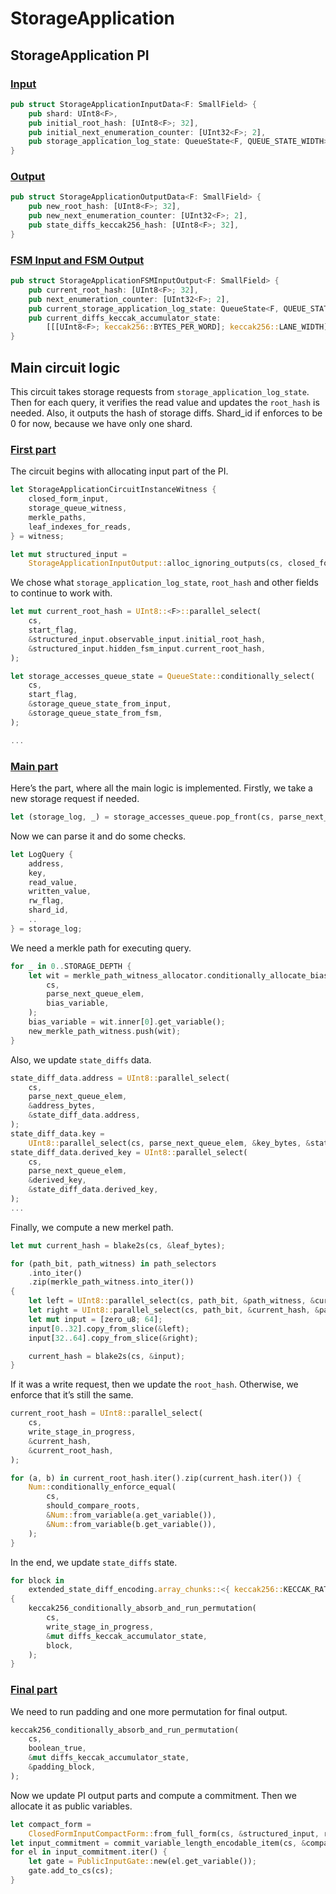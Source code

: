 # StorageApplication

## StorageApplication PI

### [Input](https://github.com/matter-labs/era-zkevm_circuits/blob/main/src/storage_application/input.rs#L56)

```rust
pub struct StorageApplicationInputData<F: SmallField> {
    pub shard: UInt8<F>,
    pub initial_root_hash: [UInt8<F>; 32],
    pub initial_next_enumeration_counter: [UInt32<F>; 2],
    pub storage_application_log_state: QueueState<F, QUEUE_STATE_WIDTH>,
}
```

### [Output](https://github.com/matter-labs/era-zkevm_circuits/blob/main/src/storage_application/input.rs#L77)

```rust
pub struct StorageApplicationOutputData<F: SmallField> {
    pub new_root_hash: [UInt8<F>; 32],
    pub new_next_enumeration_counter: [UInt32<F>; 2],
    pub state_diffs_keccak256_hash: [UInt8<F>; 32],
}
```

### [FSM Input and FSM Output](https://github.com/matter-labs/era-zkevm_circuits/blob/main/src/storage_application/input.rs#L29)

```rust
pub struct StorageApplicationFSMInputOutput<F: SmallField> {
    pub current_root_hash: [UInt8<F>; 32],
    pub next_enumeration_counter: [UInt32<F>; 2],
    pub current_storage_application_log_state: QueueState<F, QUEUE_STATE_WIDTH>,
    pub current_diffs_keccak_accumulator_state:
        [[[UInt8<F>; keccak256::BYTES_PER_WORD]; keccak256::LANE_WIDTH]; keccak256::LANE_WIDTH],
}
```

## Main circuit logic

This circuit takes storage requests from `storage_application_log_state`. Then for each query, it verifies the read
value and updates the `root_hash` is needed. Also, it outputs the hash of storage diffs. Shard_id if enforces to be 0
for now, because we have only one shard.

### [First part](https://github.com/matter-labs/era-zkevm_circuits/blob/main/src/storage_application/mod.rs#L281)

The circuit begins with allocating input part of the PI.

```rust
let StorageApplicationCircuitInstanceWitness {
    closed_form_input,
    storage_queue_witness,
    merkle_paths,
    leaf_indexes_for_reads,
} = witness;

let mut structured_input =
    StorageApplicationInputOutput::alloc_ignoring_outputs(cs, closed_form_input.clone());
```

We chose what `storage_application_log_state`, `root_hash` and other fields to continue to work with.

```rust
let mut current_root_hash = UInt8::<F>::parallel_select(
    cs,
    start_flag,
    &structured_input.observable_input.initial_root_hash,
    &structured_input.hidden_fsm_input.current_root_hash,
);

let storage_accesses_queue_state = QueueState::conditionally_select(
    cs,
    start_flag,
    &storage_queue_state_from_input,
    &storage_queue_state_from_fsm,
);

...
```

### [Main part](https://github.com/matter-labs/era-zkevm_circuits/blob/main/src/storage_application/mod.rs#L393)

Here’s the part, where all the main logic is implemented. Firstly, we take a new storage request if needed.

```rust
let (storage_log, _) = storage_accesses_queue.pop_front(cs, parse_next_queue_elem);
```

Now we can parse it and do some checks.

```rust
let LogQuery {
    address,
    key,
    read_value,
    written_value,
    rw_flag,
    shard_id,
    ..
} = storage_log;
```

We need a merkle path for executing query.

```rust
for _ in 0..STORAGE_DEPTH {
    let wit = merkle_path_witness_allocator.conditionally_allocate_biased(
        cs,
        parse_next_queue_elem,
        bias_variable,
    );
    bias_variable = wit.inner[0].get_variable();
    new_merkle_path_witness.push(wit);
}
```

Also, we update `state_diffs` data.

```rust
state_diff_data.address = UInt8::parallel_select(
    cs,
    parse_next_queue_elem,
    &address_bytes,
    &state_diff_data.address,
);
state_diff_data.key =
    UInt8::parallel_select(cs, parse_next_queue_elem, &key_bytes, &state_diff_data.key);
state_diff_data.derived_key = UInt8::parallel_select(
    cs,
    parse_next_queue_elem,
    &derived_key,
    &state_diff_data.derived_key,
);
...
```

Finally, we compute a new merkel path.

```rust
let mut current_hash = blake2s(cs, &leaf_bytes);

for (path_bit, path_witness) in path_selectors
    .into_iter()
    .zip(merkle_path_witness.into_iter())
{
    let left = UInt8::parallel_select(cs, path_bit, &path_witness, &current_hash);
    let right = UInt8::parallel_select(cs, path_bit, &current_hash, &path_witness);
    let mut input = [zero_u8; 64];
    input[0..32].copy_from_slice(&left);
    input[32..64].copy_from_slice(&right);

    current_hash = blake2s(cs, &input);
}
```

If it was a write request, then we update the `root_hash`. Otherwise, we enforce that it’s still the same.

```rust
current_root_hash = UInt8::parallel_select(
    cs,
    write_stage_in_progress,
    &current_hash,
    &current_root_hash,
);

for (a, b) in current_root_hash.iter().zip(current_hash.iter()) {
    Num::conditionally_enforce_equal(
        cs,
        should_compare_roots,
        &Num::from_variable(a.get_variable()),
        &Num::from_variable(b.get_variable()),
    );
}
```

In the end, we update `state_diffs` state.

```rust
for block in
    extended_state_diff_encoding.array_chunks::<{ keccak256::KECCAK_RATE_BYTES }>()
{
    keccak256_conditionally_absorb_and_run_permutation(
        cs,
        write_stage_in_progress,
        &mut diffs_keccak_accumulator_state,
        block,
    );
}
```

### [Final part](https://github.com/matter-labs/era-zkevm_circuits/blob/main/src/storage_application/mod.rs#L643)

We need to run padding and one more permutation for final output.

```rust
keccak256_conditionally_absorb_and_run_permutation(
    cs,
    boolean_true,
    &mut diffs_keccak_accumulator_state,
    &padding_block,
);
```

Now we update PI output parts and compute a commitment. Then we allocate it as public variables.

```rust
let compact_form =
    ClosedFormInputCompactForm::from_full_form(cs, &structured_input, round_function);
let input_commitment = commit_variable_length_encodable_item(cs, &compact_form, round_function);
for el in input_commitment.iter() {
    let gate = PublicInputGate::new(el.get_variable());
    gate.add_to_cs(cs);
}
```
